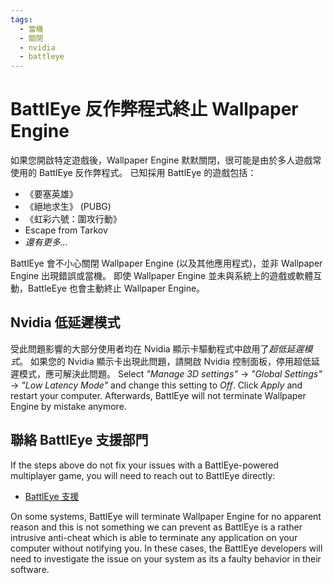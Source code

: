 ```yaml
---
tags:
  - 當機
  - 關閉
  - nvidia
  - battleye
---
```


# BattlEye 反作弊程式終止 Wallpaper Engine
如果您開啟特定遊戲後，Wallpaper Engine 默默關閉，很可能是由於多人遊戲常使用的 BattlEye 反作弊程式。 已知採用 BattlEye 的遊戲包括：

* 《要塞英雄》
* 《絕地求生》 (PUBG)
* 《虹彩六號：圍攻行動》
* Escape from Tarkov
* *還有更多…*

BattlEye 會不小心關閉 Wallpaper Engine (以及其他應用程式)，並非 Wallpaper Engine 出現錯誤或當機。 即使 Wallpaper Engine 並未與系統上的遊戲或軟體互動，BattleEye 也會主動終止 Wallpaper Engine。

## Nvidia 低延遲模式
受此問題影響的大部分使用者均在 Nvidia 顯示卡驅動程式中啟用了*超低延遲模式*。 如果您的 Nvidia 顯示卡出現此問題，請開啟 Nvidia 控制面板，停用超低延遲模式，應可解決此問題。 Select *"Manage 3D settings"* -> *"Global Settings"* -> *"Low Latency Mode"* and change this setting to *Off*. Click *Apply* and restart your computer. Afterwards, BattlEye will not terminate Wallpaper Engine by mistake anymore.

## 聯絡 BattlEye 支援部門
If the steps above do not fix your issues with a BattlEye-powered multiplayer game, you will need to reach out to BattlEye directly:

* [BattlEye 支援](https://www.battleye.com/contact/)

On some systems, BattlEye will terminate Wallpaper Engine for no apparent reason and this is not something we can prevent as BattlEye is a rather intrusive anti-cheat which is able to terminate any application on your computer without notifying you. In these cases, the BattlEye developers will need to investigate the issue on your system as its a faulty behavior in their software.